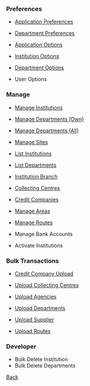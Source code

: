 ### Preferences

* [Application Preferences](https://github.com/hmislk/hmis/wiki/Application-Preferences)

* [Department Preferences](https://github.com/hmislk/hmis/wiki/Department-Preferences)

* [Application Options](https://github.com/hmislk/hmis/wiki/Application-Options)

* [Institution Options](https://github.com/hmislk/hmis/wiki/Institution-Options)

* [Department Options](https://github.com/hmislk/hmis/wiki/Departmrnt-Options)

* User Options

### Manage

* [Manage Institutions](https://github.com/hmislk/hmis/wiki/Add-New-Institution)

* [Manage Departments (Own)](https://github.com/hmislk/hmis/wiki/Manage-Departments-(Own))

* [Manage Departments (All)](https://github.com/hmislk/hmis/wiki/Manage-Departments-(All))

* [Manage Sites](https://github.com/hmislk/hmis/wiki/Manage-Sites)

* [List Institutions](https://github.com/hmislk/hmis/wiki/List-Institutions)

* [List Departments](https://github.com/hmislk/hmis/wiki/List-Departments)

* [Institution Branch](https://github.com/hmislk/hmis/wiki/Manage-Institution-Branch)

* [Collecting Centres](https://github.com/hmislk/hmis/wiki/Manage-Collecting-Centers)

* [Credit Companies](https://github.com/hmislk/hmis/wiki/Manage-Credit-Companies)

* [Manage Areas](https://github.com/hmislk/hmis/wiki/Manage-Area)

* [Manage Routes](https://github.com/hmislk/hmis/wiki/Manage-Routes)

* Manage Bank Accounts

* Activate Institutions


### Bulk Transactions

* [Credit Company Upload](https://github.com/hmislk/hmis/wiki/Credit-Company-Upload)

* [Upload Collecting Centres](https://github.com/hmislk/hmis/wiki/Upload-Collecting-Centres)

* [Upload Agencies](https://github.com/hmislk/hmis/wiki/Upload-Agencies)

* [Upload Departments](https://github.com/hmislk/hmis/wiki/Surgeries-upload)

* [Upload Supplier](https://github.com/hmislk/hmis/wiki/Upload-Supplier)

* [Upload Routes](https://github.com/hmislk/hmis/wiki/Upload-Routes)

### Developer

* Bulk Delete Institution
* Bulk Delete Departments

[Back](https://github.com/hmislk/hmis/wiki/System-Administration)
